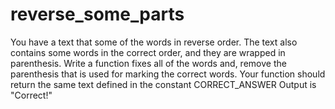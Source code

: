 # reverse_some_parts
You have a text that some of the words in reverse order. The text also contains some words in the correct order, and they are wrapped in parenthesis. Write a function fixes all of the words and, remove the parenthesis that is used for marking the correct words.  Your function should return the same text defined in the constant CORRECT_ANSWER
Output is "Correct!"
